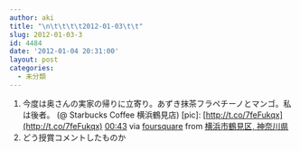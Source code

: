 ```yaml
---
author: aki
title: "\n\t\t\t\t2012-01-03\t\t"
slug: 2012-01-03-3
id: 4484
date: '2012-01-04 20:31:00'
layout: post
categories:
  - 未分類
---
```


<div xmlns:georss="http://www.georss.org/georss">

1.  <span><span>今度は奥さんの実家の帰りに立寄り。あずき抹茶フラペチーノとマンゴ。私は後者。 (@ Starbucks Coffee 横浜鶴見店) [pic]: [http://t.co/7feFukqx](http://t.co/7feFukqx)</span> <span>[<span>00:43</span>](http://twitter.com/o_ob/status/154166096608505856) <span>via [foursquare](http://foursquare.com)</span> from [横浜市鶴見区, 神奈川県<span></span>](http://maps.google.com/maps?q=35.51499374,139.66550946)</span></span>
2.  <span><span>どう授賞コメントしたものか</span></span>

</div>